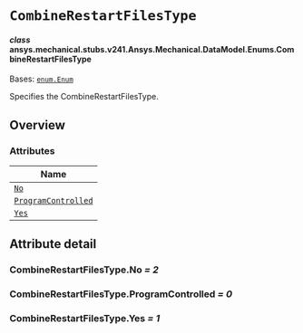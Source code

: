 <!-- vale off -->

<a id="combinerestartfilestype"></a>

# `CombineRestartFilesType`

<a id="ansys.mechanical.stubs.v241.Ansys.Mechanical.DataModel.Enums.CombineRestartFilesType"></a>

#### *class* ansys.mechanical.stubs.v241.Ansys.Mechanical.DataModel.Enums.CombineRestartFilesType

Bases: [`enum.Enum`](https://docs.python.org/3/library/enum.html#enum.Enum)

Specifies the CombineRestartFilesType.

<!-- !! processed by numpydoc !! -->

<a id="overview"></a>

## Overview

### Attributes

| Name |
| ------------------------------------------------------------------- |
| [`No`](#CombineRestartFilesType.No) |
| [`ProgramControlled`](#CombineRestartFilesType.ProgramControlled) |
| [`Yes`](#CombineRestartFilesType.Yes) |

<a id="attribute-detail"></a>

## Attribute detail

<a id="CombineRestartFilesType.No"></a>

### CombineRestartFilesType.No *= 2*

<a id="CombineRestartFilesType.ProgramControlled"></a>

### CombineRestartFilesType.ProgramControlled *= 0*

<a id="CombineRestartFilesType.Yes"></a>

### CombineRestartFilesType.Yes *= 1*

<!-- vale on -->
